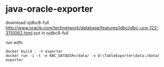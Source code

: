 # java-oracle-exporter

download ojdbc8-full http://www.oracle.com/technetwork/database/features/jdbc/jdbc-ucp-122-3110062.html
put in ojdbc8-full

run with:
```
docker build . -t exporter
docker run -i -t -e KBC_DATADIR=/data/ -v D:\TableExporter\data:/data/ exporter
```
